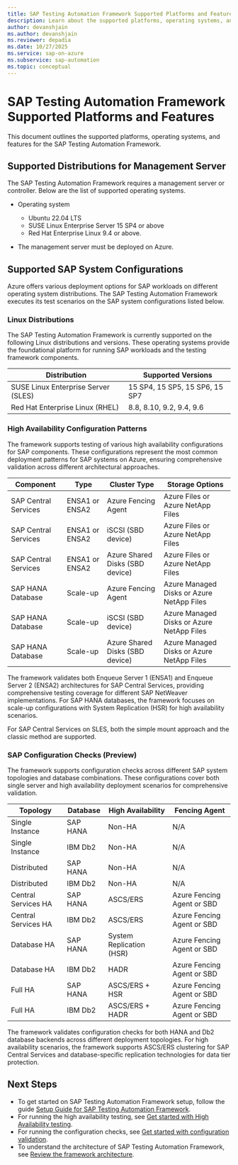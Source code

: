 ```yaml
---
title: SAP Testing Automation Framework Supported Platforms and Features
description: Learn about the supported platforms, operating systems, and features for the SAP Testing Automation Framework
author: devanshjain
ms.author: devanshjain
ms.reviewer: depadia
ms.date: 10/27/2025
ms.service: sap-on-azure
ms.subservice: sap-automation
ms.topic: conceptual
---
```


# SAP Testing Automation Framework Supported Platforms and Features

This document outlines the supported platforms, operating systems, and features for the SAP Testing Automation Framework.

## Supported Distributions for Management Server

The SAP Testing Automation Framework requires a management server or controller. Below are the list of supported operating systems.

- Operating system
  - Ubuntu 22.04 LTS
  - SUSE Linux Enterprise Server 15 SP4 or above
  - Red Hat Enterprise Linux 9.4 or above.

- The management server must be deployed on Azure.

## Supported SAP System Configurations

Azure offers various deployment options for SAP workloads on different operating system distributions. The SAP Testing Automation Framework executes its test scenarios on the SAP system configurations listed below.

### Linux Distributions

The SAP Testing Automation Framework is currently supported on the following Linux distributions and versions. These operating systems provide the foundational platform for running SAP workloads and the testing framework components.

| Distribution | Supported Versions |
|--------------|-------------------|
| SUSE Linux Enterprise Server (SLES) | 15 SP4, 15 SP5, 15 SP6, 15 SP7 |
| Red Hat Enterprise Linux (RHEL) | 8.8, 8.10, 9.2, 9.4, 9.6 |

### High Availability Configuration Patterns

The framework supports testing of various high availability configurations for SAP components. These configurations represent the most common deployment patterns for SAP systems on Azure, ensuring comprehensive validation across different architectural approaches.

| Component | Type | Cluster Type | Storage Options |
|-----------|------|--------------|-----------------|
| SAP Central Services | ENSA1 or ENSA2 | Azure Fencing Agent | Azure Files or Azure NetApp Files |
| SAP Central Services | ENSA1 or ENSA2 | iSCSI (SBD device) | Azure Files or Azure NetApp Files |
| SAP Central Services | ENSA1 or ENSA2 | Azure Shared Disks (SBD device) | Azure Files or Azure NetApp Files |
| SAP HANA Database | Scale-up | Azure Fencing Agent | Azure Managed Disks or Azure NetApp Files |
| SAP HANA Database | Scale-up | iSCSI (SBD device) | Azure Managed Disks or Azure NetApp Files |
| SAP HANA Database | Scale-up | Azure Shared Disks (SBD device) | Azure Managed Disks or Azure NetApp Files |

The framework validates both Enqueue Server 1 (ENSA1) and Enqueue Server 2 (ENSA2) architectures for SAP Central Services, providing comprehensive testing coverage for different SAP NetWeaver implementations. For SAP HANA databases, the framework focuses on scale-up configurations with System Replication (HSR) for high availability scenarios.

For SAP Central Services on SLES, both the simple mount approach and the classic method are supported.

### SAP Configuration Checks (Preview)

The framework supports configuration checks across different SAP system topologies and database combinations. These configurations cover both single server and high availability deployment scenarios for comprehensive validation.

| Topology | Database | High Availability | Fencing Agent |
|----------|----------|-------------------|---------------|
| Single Instance | SAP HANA | Non-HA | N/A |
| Single Instance | IBM Db2 | Non-HA | N/A |
| Distributed | SAP HANA | Non-HA | N/A |
| Distributed | IBM Db2 | Non-HA | N/A |
| Central Services HA | SAP HANA | ASCS/ERS | Azure Fencing Agent or SBD |
| Central Services HA | IBM Db2 | ASCS/ERS | Azure Fencing Agent or SBD |
| Database HA | SAP HANA | System Replication (HSR) | Azure Fencing Agent or SBD |
| Database HA | IBM Db2 | HADR | Azure Fencing Agent or SBD |
| Full HA | SAP HANA | ASCS/ERS + HSR | Azure Fencing Agent or SBD |
| Full HA | IBM Db2 | ASCS/ERS + HADR | Azure Fencing Agent or SBD |

The framework validates configuration checks for both HANA and Db2 database backends across different deployment topologies. For high availability scenarios, the framework supports ASCS/ERS clustering for SAP Central Services and database-specific replication technologies for data tier protection.

## Next Steps

- To get started on SAP Testing Automation Framework setup, follow the guide [Setup Guide for SAP Testing Automation Framework](https://github.com/Azure/sap-automation-qa/blob/main/docs/SETUP.MD).
- For running the high availability testing, see [Get started with High Availability testing](testing-framework-high-availability.md).
- For running the configuration checks, see [Get started with configuration validation](https://github.com/Azure/sap-automation-qa/tree/main/docs/CONFIGURATION_CHECKS.md).
- To understand the architecture of SAP Testing Automation Framework, see [Review the framework architecture](testing-framework-architecture.md).
